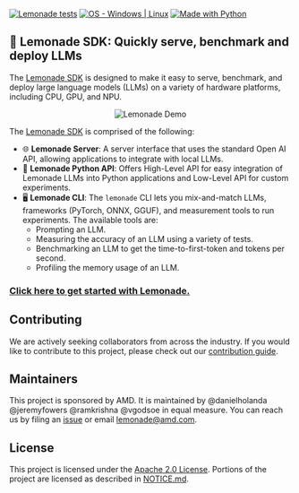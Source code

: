 [![Lemonade tests](https://github.com/lemonade-sdk/lemonade/actions/workflows/test_lemonade.yml/badge.svg)](https://github.com/lemonade-sdk/lemonade/tree/main/test "Check out our tests")
[![OS - Windows | Linux](https://img.shields.io/badge/OS-windows%20%7C%20linux-blue)](docs/README.md#installation "Check out our instructions")
[![Made with Python](https://img.shields.io/badge/Python-3.8,3.10-blue?logo=python&logoColor=white)](docs/README.md#installation "Check out our instructions")

## 🍋 Lemonade SDK: Quickly serve, benchmark and deploy LLMs

The [Lemonade SDK](https://github.com/lemonade-sdk/lemonade/blob/main/docs/README.md) is designed to make it easy to serve, benchmark, and deploy large language models (LLMs) on a variety of hardware platforms, including CPU, GPU, and NPU. 

<div align="center">
  <img src="https://download.amd.com/images/lemonade_640x480_1.gif" alt="Lemonade Demo" title="Lemonade in Action">
</div>

The [Lemonade SDK](https://github.com/lemonade-sdk/lemonade/blob/main/docs/README.md) is comprised of the following:

- 🌐 **Lemonade Server**: A server interface that uses the standard Open AI API, allowing applications to integrate with local LLMs.
- 🐍 **Lemonade Python API**: Offers High-Level API for easy integration of Lemonade LLMs into Python applications and Low-Level API for custom experiments.
- 🖥️ **Lemonade CLI**: The `lemonade` CLI lets you mix-and-match LLMs, frameworks (PyTorch, ONNX, GGUF), and measurement tools to run experiments. The available tools are:
  - Prompting an LLM.
  - Measuring the accuracy of an LLM using a variety of tests.
  - Benchmarking an LLM to get the time-to-first-token and tokens per second.
  - Profiling the memory usage of an LLM.

### [Click here to get started with Lemonade.](https://github.com/lemonade-sdk/lemonade/blob/main/docs/README.md)

## Contributing

We are actively seeking collaborators from across the industry. If you would like to contribute to this project, please check out our [contribution guide](https://github.com/lemonade-sdk/lemonade/blob/main/docs/contribute.md).

## Maintainers

This project is sponsored by AMD. It is maintained by @danielholanda @jeremyfowers @ramkrishna @vgodsoe in equal measure. You can reach us by filing an [issue](https://github.com/lemonade-sdk/lemonade/issues) or email [lemonade@amd.com](mailto:lemonade@amd.com).

## License

This project is licensed under the [Apache 2.0 License](https://github.com/lemonade-sdk/lemonade/blob/main/LICENSE). Portions of the project are licensed as described in [NOTICE.md](./NOTICE.md).



